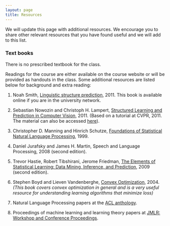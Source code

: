 ```yaml
---
layout: page
title: Resources
---
```


We will update this page with additional resources. We encourage you
to share other relevant resources that you have found useful and we
will add to this list.

### Text books


There is no prescribed textbook for the class.

Readings for the course are either available on the course website or
will be provided as handouts in the class. Some additional resources are
listed below for background and extra reading:

1.   Noah Smith,
    [Linguistic structure prediction](http://www.morganclaypool.com/doi/abs/10.2200/S00361ED1V01Y201105HLT013),
    2011. This book is available online if you are in the university
    network.

2.   Sebastian Nowozin and Christoph H. Lampert,
    [Structured Learning and Prediction in Computer Vision](http://www.nowozin.net/sebastian/papers/nowozin2011structured-tutorial.pdf), 2011.
    (Based on a tutorial at CVPR, 2011. The material can also be
    accessed
    [here](http://www.nowozin.net/sebastian/cvpr2011tutorial/)).

3.   Christopher D. Manning and Hinrich Schutze,
    [Foundations of Statistical Natural Language Processing](http://cognet.mit.edu/library/books/view?isbn=0262133601),
    1999.

4.   Daniel Jurafsky and James H. Martin, Speech and Language
    Processing, 2008 (second edition).

5.   Trevor Hastie, Robert Tibshirani, Jerome Friedman,
    [The Elements of Statistical Learning: Data Mining, Inference, and Prediction](http://statweb.stanford.edu/~tibs/ElemStatLearn),
    2009 (second edition).

6.   Stephen Boyd and Lieven Vandenberghe,
    [Convex Optimization](http://web.stanford.edu/~boyd/cvxbook/), 2004. *(This
    book covers convex optimization in general and is a very useful
    resource for understanding learning algorithms that minimize
    loss)*

7.   Natural Language Processing papers at the
    [ACL anthology](http://aclweb.org/anthology-new).

8.   Proceedings of machine learning and learning theory papers at
    [JMLR: Workshop and Conference Proceedings](http://jmlr.csail.mit.edu/proceedings/).
